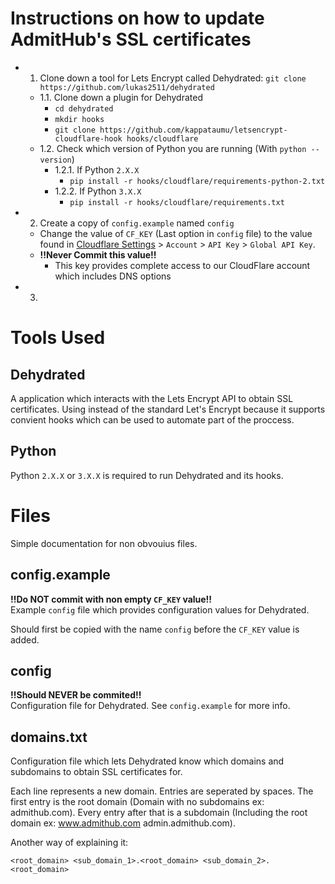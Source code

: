 # Instructions on how to update AdmitHub's SSL certificates
- 1. Clone down a tool for Lets Encrypt called Dehydrated: `git clone https://github.com/lukas2511/dehydrated`
	- 1.1. Clone down a plugin for Dehydrated
		- `cd dehydrated`
		- `mkdir hooks`
		- `git clone https://github.com/kappataumu/letsencrypt-cloudflare-hook hooks/cloudflare`
	- 1.2. Check which version of Python you are running (With `python --version`)
		- 1.2.1. If Python `2.X.X`
			- `pip install -r hooks/cloudflare/requirements-python-2.txt`
		- 1.2.2. If Python `3.X.X`
			- `pip install -r hooks/cloudflare/requirements.txt`
- 2. Create a copy of `config.example` named `config`
	- Change the value of `CF_KEY` (Last option in `config` file) to the value found in [Cloudflare Settings](https://www.cloudflare.com/a/account/my-account) > `Account` > `API Key` > `Global API Key`.
	- **!!Never Commit this value!!**
		- This key provides complete access to our CloudFlare account which includes DNS options
- 3.

# Tools Used
## Dehydrated
A application which interacts with the Lets Encrypt API to obtain SSL
certificates. Using instead of the standard Let's Encrypt because it
supports convient hooks which can be used to automate part of the proccess.

## Python
Python `2.X.X` or `3.X.X` is required to run Dehydrated and its hooks.

# Files
Simple documentation for non obvouius files.

## config.example
**!!Do NOT commit with non empty `CF_KEY` value!!**  
Example `config` file which provides configuration values for Dehydrated.  

Should first be copied with the name `config` before the `CF_KEY` value
is added.

## config
**!!Should NEVER be commited!!**  
Configuration file for Dehydrated. See `config.example` for more info.

## domains.txt
Configuration file which lets Dehydrated know which domains and subdomains to obtain SSL certificates for.

Each line represents a new domain. Entries are seperated by spaces.
The first entry is the root domain (Domain with no subdomains ex: admithub.com). Every entry after that is a subdomain (Including the
root domain ex: www.admithub.com admin.admithub.com).  

Another way of explaining it:
```
<root_domain> <sub_domain_1>.<root_domain> <sub_domain_2>.<root_domain>
```
